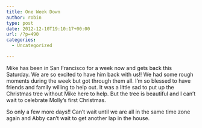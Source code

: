 ```yaml
---
title: One Week Down
author: robin
type: post
date: 2012-12-10T19:10:17+00:00
url: /?p=490
categories:
  - Uncategorized

---
```

Mike has been in San Francisco for a week now and gets back this Saturday. We are so excited to have him back with us!! We had some rough moments during the week but got through them all. I&#8217;m so blessed to have friends and family willing to help out. It was a little sad to put up the Christmas tree without Mike here to help. But the tree is beautiful and I can&#8217;t wait to celebrate Molly&#8217;s first Christmas. 

So only a few more days!! Can&#8217;t wait until we are all in the same time zone again and Abby can&#8217;t wait to get another lap in the house.